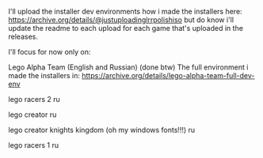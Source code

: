 I'll upload the installer dev environments how i made the installers here: https://archive.org/details/@justuploadinglrrpolishiso
but do know i'll update the readme to each upload for each game that's uploaded in the releases.

I'll focus for now only on:

Lego Alpha Team (English and Russian) (done btw)
The full environment i made the installers in: https://archive.org/details/lego-alpha-team-full-dev-env

lego racers 2 ru

lego creator ru

lego creator knights kingdom (oh my windows fonts!!!) ru

lego racers 1 ru
